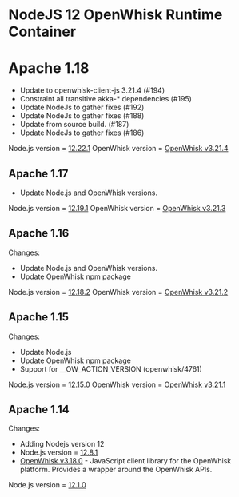 <!--
#
# Licensed to the Apache Software Foundation (ASF) under one or more
# contributor license agreements.  See the NOTICE file distributed with
# this work for additional information regarding copyright ownership.
# The ASF licenses this file to You under the Apache License, Version 2.0
# (the "License"); you may not use this file except in compliance with
# the License.  You may obtain a copy of the License at
#
#     http://www.apache.org/licenses/LICENSE-2.0
#
# Unless required by applicable law or agreed to in writing, software
# distributed under the License is distributed on an "AS IS" BASIS,
# WITHOUT WARRANTIES OR CONDITIONS OF ANY KIND, either express or implied.
# See the License for the specific language governing permissions and
# limitations under the License.
#
-->

# NodeJS 12 OpenWhisk Runtime Container

# Apache 1.18
  - Update to openwhisk-client-js 3.21.4 (#194)
  - Constraint all transitive akka-* dependencies (#195)
  - Update NodeJs to gather fixes (#192)
  - Update NodeJs to gather fixes (#188)
  - Update from source build. (#187)
  - Update NodeJs to gather fixes (#186)

Node.js version = [12.22.1](https://nodejs.org/en/blog/release/v12.22.1/)
OpenWhisk version = [OpenWhisk v3.21.4](https://www.npmjs.com/package/openwhisk)

## Apache 1.17
  - Update Node.js and OpenWhisk versions.

Node.js version = [12.19.1](https://nodejs.org/en/blog/release/v12.19.1/)
OpenWhisk version = [OpenWhisk v3.21.3](https://www.npmjs.com/package/openwhisk)

## Apache 1.16
Changes:
  - Update Node.js and OpenWhisk versions.
  - Update OpenWhisk npm package

Node.js version = [12.18.2](https://nodejs.org/en/blog/release/v12.18.2/)
OpenWhisk version = [OpenWhisk v3.21.2](https://www.npmjs.com/package/openwhisk)

## Apache 1.15
Changes:
  - Update Node.js
  - Update OpenWhisk npm package
  - Support for __OW_ACTION_VERSION (openwhisk/4761)

Node.js version = [12.15.0](https://nodejs.org/en/blog/release/v12.15.0/)
OpenWhisk version = [OpenWhisk v3.21.1](https://www.npmjs.com/package/openwhisk)

## Apache 1.14
Changes:
- Adding Nodejs version 12
- Node.js version = [12.8.1](https://nodejs.org/en/blog/release/v12.8.1/)
- [OpenWhisk v3.18.0](https://www.npmjs.com/package/openwhisk) - JavaScript client library for the OpenWhisk platform. Provides a wrapper around the OpenWhisk APIs.

Node.js version = [12.1.0](https://nodejs.org/en/blog/release/v12.1.0/)
